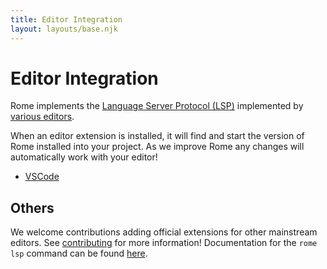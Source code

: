```yaml
---
title: Editor Integration
layout: layouts/base.njk
---
```


# Editor Integration

Rome implements the [Language Server Protocol (LSP)](https://microsoft.github.io/language-server-protocol/) implemented by [various editors](https://microsoft.github.io/language-server-protocol/implementors/tools/).

When an editor extension is installed, it will find and start the version of Rome installed into your project. As we improve Rome any changes will automatically work with your editor!

- [VSCode](TODO)

## Others

We welcome contributions adding official extensions for other mainstream editors. See [contributing](/contributing) for more information! Documentation for the `rome lsp` command can be found [here](/docs/cli/commands/lsp).
